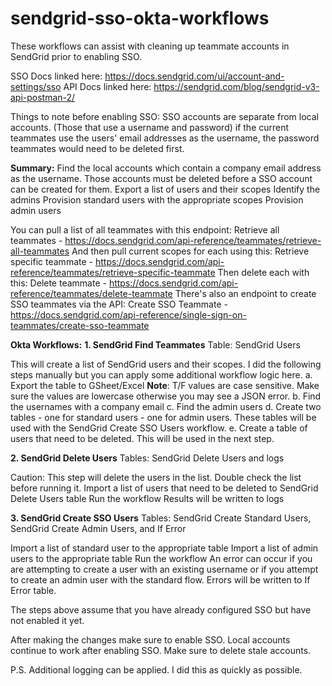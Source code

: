 # sendgrid-sso-okta-workflows
These workflows can assist with cleaning up teammate accounts in SendGrid prior to enabling SSO. 

SSO Docs linked here: https://docs.sendgrid.com/ui/account-and-settings/sso
API Docs linked here: https://sendgrid.com/blog/sendgrid-v3-api-postman-2/

Things to note before enabling SSO:
SSO accounts are separate from local accounts. (Those that use a username and password)
if the current teammates use the users' email addresses as the username, the password teammates would need to be deleted first.

**Summary:**
Find the local accounts which contain a company email address as the username. Those accounts must be deleted before a SSO account can be created for them.
Export a list of users and their scopes
Identify the admins
Provision standard users with the appropriate scopes
Provision admin users

You can pull a list of all teammates with this endpoint:
Retrieve all teammates - https://docs.sendgrid.com/api-reference/teammates/retrieve-all-teammates
And then pull current scopes for each using this:
Retrieve specific teammate - https://docs.sendgrid.com/api-reference/teammates/retrieve-specific-teammate
Then delete each with this:
Delete teammate - https://docs.sendgrid.com/api-reference/teammates/delete-teammate
There's also an endpoint to create SSO teammates via the API:
Create SSO Teammate - https://docs.sendgrid.com/api-reference/single-sign-on-teammates/create-sso-teammate

**Okta Workflows:**
**1. SendGrid Find Teammates** 
Table: SendGrid Users

This will create a list of SendGrid users and their scopes. I did the following steps manually but you can apply some additional workflow logic here.
a. Export the table to GSheet/Excel
  **Note**: T/F values are case sensitive. Make sure the values are lowercase otherwise you may see a JSON error. 
b. Find the usernames with a company email
c. Find the admin users
d. Create two tables - one for standard users - one for admin users. These tables will be used with the SendGrid Create SSO Users workflow.
e. Create a table of users that need to be deleted. This will be used in the next step.

**2. SendGrid Delete Users**
Tables: SendGrid Delete Users and logs

Caution: This step will delete the users in the list. Double check the list before running it.
Import a list of users that need to be deleted to SendGrid Delete Users table
Run the workflow
Results will be written to logs

**3. SendGrid Create SSO Users**
Tables: SendGrid Create Standard Users, SendGrid Create Admin Users, and If Error

Import a list of standard user to the appropriate table Import a list of admin users to the appropriate table
Run the workflow
An error can occur if you are attempting to create a user with an existing username or if you attempt to create an admin user with the standard flow. Errors will be written to If Error table.

The steps above assume that you have already configured SSO but have not enabled it yet.

After making the changes make sure to enable SSO. Local accounts continue to work after enabling SSO. Make sure to delete stale accounts. 

P.S. Additional logging can be applied. I did this as quickly as possible.
